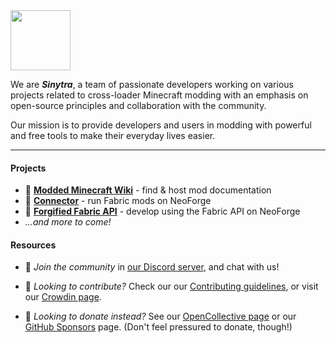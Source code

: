 <img align="center" src="https://avatars.githubusercontent.com/u/135172129" width="96" height="96" />

We are _**Sinytra**_, a team of passionate developers working on various projects related to cross-loader Minecraft modding with an emphasis on open-source principles and collaboration with the community.

Our mission is to provide developers and users in modding with powerful and free tools to make their everyday lives easier.

---

#### Projects

- 📖 [**Modded Minecraft Wiki**](https://moddedmc.org) - find & host mod documentation
- 🔌 [**Connector**](https://github.com/Sinytra/Connector) - run Fabric mods on NeoForge
- 🧵 [**Forgified Fabric API**](https://github.com/Sinytra/ForgifiedFabricAPI) - develop using the Fabric API on NeoForge
- *...and more to come!*

#### Resources

- 💬 _Join the community_ in [our Discord server](https://discord.sinytra.org), and chat with us!

- 🤝 _Looking to contribute?_ Check our our [Contributing guidelines](https://github.com/Sinytra/Connector#-contributing), or visit our [Crowdin page](https://crowdin.com/project/sinytra-wiki).

- 🎁 _Looking to donate instead?_ See our [OpenCollective page](https://opencollective.com/sinytra) or our [GitHub Sponsors](https://github.com/sponsors/sinytra) page. (Don't feel pressured to donate, though!)
